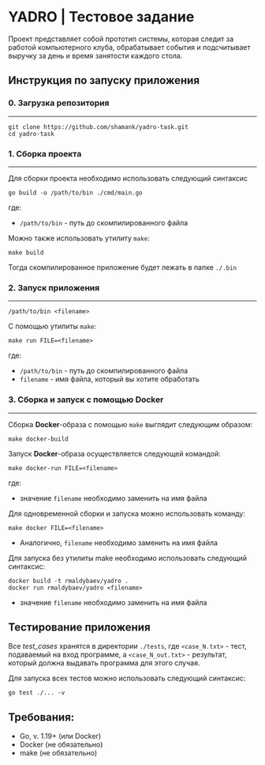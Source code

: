 # YADRO | Тестовое задание 

Проект представляет собой прототип системы, 
которая следит за работой компьютерного клуба,
обрабатывает события и подсчитывает выручку за день
и время занятости каждого стола.


## Инструкция по запуску приложения

### 0. Загрузка репозитория

------------

```shell
git clone https://github.com/shamank/yadro-task.git
cd yadro-task
```


### 1. Сборка проекта

------------

Для сборки проекта необходимо использовать следующий синтаксис

```shell
go build -o /path/to/bin ./cmd/main.go
```
где:
- `/path/to/bin` - путь до скомпилированного файла <br>

Можно также использовать утилиту `make`:
```shell
make build
```
Тогда скомпилированное приложение будет лежать в папке `./.bin`

### 2. Запуск приложения

------------

```shell
/path/to/bin <filename>
```
С помощью утилиты `make`:
```shell
make run FILE=<filename>
```
где:
- `/path/to/bin` - путь до скомпилированного файла
- `filename` - имя файла, который вы хотите обработать


### 3. Сборка и запуск с помощью Docker

------------

Сборка **Docker**-образа с помощью `make` выглядит следующим образом:
```shell
make docker-build
```
Запуск **Docker**-образа осуществляется следующей командой:
```shell
make docker-run FILE=<filename>
```
где:
- значение `filename` необходимо заменить на имя файла

Для одновременной сборки и запуска можно использовать команду:
```shell
make docker FILE=<filename>
```
- Аналогично, `filename` необходимо заменить на имя файла

Для запуска без утилиты make необходимо использовать следующий синтаксис:
```shell
docker build -t rmaldybaev/yadro .
docker run rmaldybaev/yadro <filename>
```
- значение `filename` необходимо заменить на имя файла


## Тестирование приложения

Все *test_cases* хранятся в директории `./tests`,
где `<case_N.txt>` - тест, подаваемый на вход программе, а
`<case_N_out.txt>` - результат, который должна выдавать программа
для этого случая.

Для запуска всех тестов можно использовать следующий синтаксис:
```shell
go test ./... -v
```

## Требования:
- Go, v. 1.19+ (или Docker)
- Docker (не обязательно)
- make (не обязательно)
